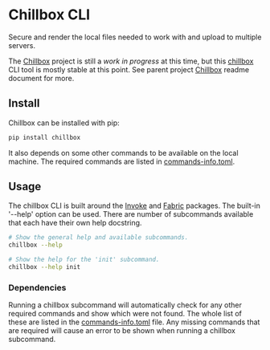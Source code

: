 # Chillbox CLI

Secure and render the local files needed to work with and upload to multiple servers.

The [Chillbox] project is still a _work in progress_ at this time, but this
[chillbox] CLI tool is mostly stable at this point. See parent project
[Chillbox] readme document for more.

## Install

Chillbox can be installed with pip:

```bash
pip install chillbox
```

It also depends on some other commands to be available on the local machine. The
required commands are listed in [commands-info.toml].

## Usage

The chillbox CLI is built around the [Invoke] and [Fabric] packages. The
built-in '--help' option can be used. There are number of subcommands available
that each have their own help docstring.

```bash
# Show the general help and available subcommands.
chillbox --help

# Show the help for the 'init' subcommand.
chillbox --help init
```

### Dependencies

Running a chillbox subcommand will automatically check for any other required
commands and show which were not found. The whole list of these are listed in
the [commands-info.toml] file. Any missing commands that are required will cause
an error to be shown when running a chillbox subcommand.

[Chillbox]: https://github.com/jkenlooper/chillbox#readme
[chillbox]: https://pypi.org/project/chillbox/
[commands-info.toml]: https://github.com/jkenlooper/chillbox/blob/main/src/chillbox/data/commands-info.toml
[Invoke]: https://www.pyinvoke.org/
[Fabric]: https://www.fabfile.org/
